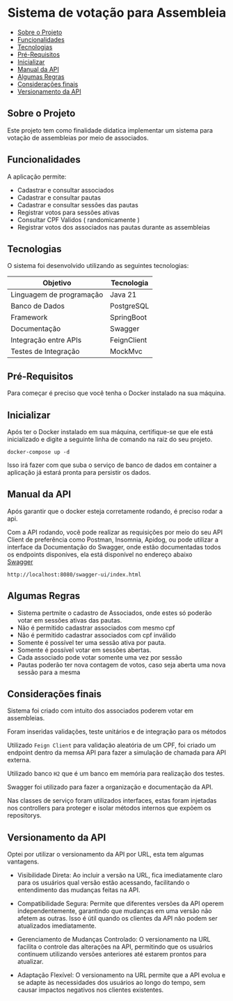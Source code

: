<p align="center">
  <h1 align="center">Sistema de votação para Assembleia</h1>
</p>

- [Sobre o Projeto](#sobre-o-projeto)
- [Funcionalidades](#funcionalidades)
- [Tecnologias](#tecnologias)
- [Pré-Requisitos](#pré-requisitos)
- [Inicializar](#inicializar)
- [Manual da API](#manual-da-api)
- [Algumas Regras](#algumas-regras)
- [Considerações finais](#considerações-finais)
- [Versionamento da API](#versionamento-da-api)

## Sobre o Projeto

Este projeto tem como finalidade didatica implementar um sistema para votação de assembleias por meio de associados.

## Funcionalidades

A aplicação permite:

- Cadastrar e consultar associados
- Cadastrar e consultar pautas
- Cadastrar e consultar sessões das pautas
- Registrar votos para sessões ativas
- Consultar CPF Validos ( randomicamente )
- Registrar votos dos associados nas pautas durante as assembleias

## Tecnologias

O sistema foi desenvolvido utilizando as seguintes tecnologias:

| Objetivo | Tecnologia |
| ------ | ------ |
| Linguagem de programação | Java 21 |
| Banco de Dados | PostgreSQL |
| Framework | SpringBoot  |
| Documentação | Swagger  |
| Integração entre APIs | FeignClient  |
| Testes de Integração | MockMvc  |

## Pré-Requisitos

Para começar é preciso que você tenha o Docker instalado na sua máquina.

## Inicializar

Após ter o Docker instalado em sua máquina, certifique-se que ele está inicializado e digite a seguinte linha de comando na raiz do seu projeto.

`````
docker-compose up -d
`````

Isso irá fazer com que suba o serviço de banco de dados em container a aplicação já estará pronta para persistir os dados.

## Manual da API
Após garantir que o docker esteja corretamente rodando, é preciso rodar a api.

Com a API rodando, você pode realizar as requisições por meio do seu API Client de preferência como Postman, Insomnia, Apidog, ou pode utilizar a interface da Documentação do Swagger, onde estão documentadas todos os endpoints disponíves, ela está disponível no endereço abaixo <br>
[Swagger](http://localhost:8080/swagger-ui/index.html)

`````
http://localhost:8080/swagger-ui/index.html
`````

## Algumas Regras

- Sistema pertmite o cadastro de Associados, onde estes só poderão votar em sessões ativas das pautas.
- Não é permitido cadastrar associados com mesmo cpf
- Não é permitido cadastrar associados com cpf inválido
- Somente é possível ter uma sessão ativa por pauta.
- Somente é possível votar em sessões abertas.
- Cada associado pode votar somente uma vez por sessão
- Pautas poderão ter nova contagem de votos, caso seja aberta uma nova sessão para a mesma


## Considerações finais

Sistema foi criado com intuito dos associados poderem votar em assembleias.

Foram inseridas validações, teste unitários e de integração para os métodos

Utilizado `Feign Client` para validação aleatória de um CPF, foi criado um endpoint dentro da memsa API para fazer a simulação de chamada para API externa.

Utilizado banco `H2` que é um banco em memória para realização dos testes.

Swagger foi utilizado para fazer a organização e documentação da API.

Nas classes de serviço foram utilizados interfaces, estas foram injetadas nos controllers para proteger e isolar métodos internos que expõem os repositorys.

## Versionamento da API

Optei por utilizar o versionamento da API por URL, esta tem algumas vantagens.

- Visibilidade Direta: Ao incluir a versão na URL, fica imediatamente claro para os usuários qual versão estão acessando, facilitando o entendimento das mudanças feitas na API.
  
- Compatibilidade Segura: Permite que diferentes versões da API operem independentemente, garantindo que mudanças em uma versão não afetem as outras. Isso é útil quando os clientes da API não podem ser atualizados imediatamente.
  
- Gerenciamento de Mudanças Controlado: O versionamento na URL facilita o controle das alterações na API, permitindo que os usuários continuem utilizando versões anteriores até estarem prontos para atualizar.
  
- Adaptação Flexível: O versionamento na URL permite que a API evolua e se adapte às necessidades dos usuários ao longo do tempo, sem causar impactos negativos nos clientes existentes.